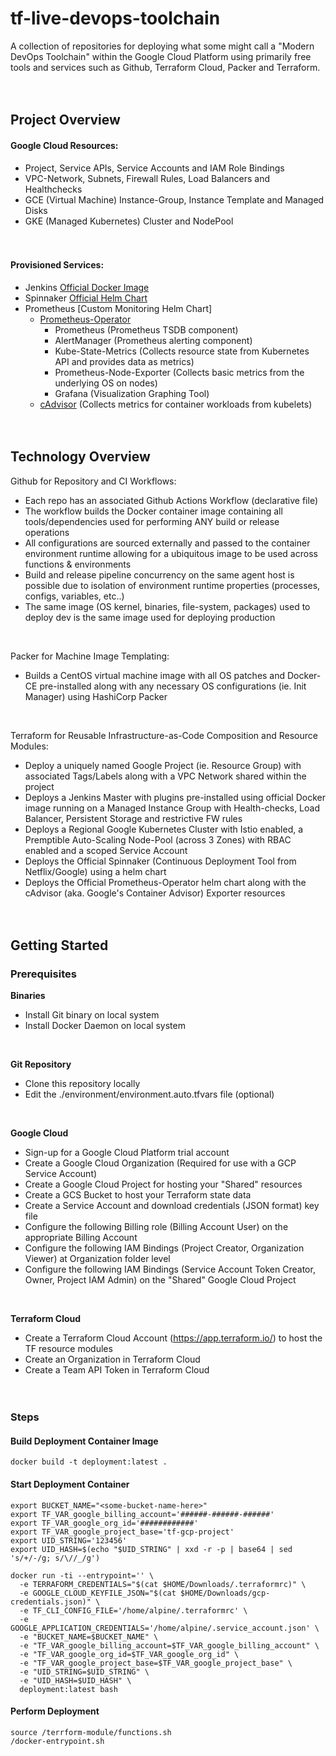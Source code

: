 # tf-live-devops-toolchain<br> 
A collection of repositories for deploying what some might call a "Modern DevOps Toolchain" within the Google Cloud Platform using primarily free tools and services such as Github, Terraform Cloud, Packer and Terraform.
<br><br><br>

## Project Overview 

#### Google Cloud Resources:
* Project, Service APIs, Service Accounts and IAM Role Bindings
* VPC-Network, Subnets, Firewall Rules, Load Balancers and Healthchecks
* GCE (Virtual Machine) Instance-Group, Instance Template and Managed Disks
* GKE (Managed Kubernetes) Cluster and NodePool
<br><br><br>


#### Provisioned Services:
* Jenkins [Official Docker Image](https://github.com/jenkinsci/docker)
* Spinnaker [Official Helm Chart](https://hub.helm.sh/charts/stable/spinnaker)
* Prometheus [Custom Monitoring Helm Chart]
  * [Prometheus-Operator](https://hub.helm.sh/charts/stable/prometheus-operator)
    * Prometheus (Prometheus TSDB component)
    * AlertManager (Prometheus alerting component)
    * Kube-State-Metrics (Collects resource state from Kubernetes API and provides data as metrics)
    * Prometheus-Node-Exporter (Collects basic metrics from the underlying OS on nodes)
    * Grafana (Visualization Graphing Tool)
  * [cAdvisor](https://github.com/google/cadvisor) (Collects metrics for container workloads from kubelets)
<br><br><br>


## Technology Overview
Github for Repository and CI Workflows: 
* Each repo has an associated Github Actions Workflow (declarative file)
* The workflow builds the Docker container image containing all tools/dependencies used for performing ANY build or release operations
* All configurations are sourced externally and passed to the container environment runtime allowing for a ubiquitous image to be used across functions & environments
* Build and release pipeline concurrency on the same agent host is possible due to isolation of environment runtime properties (processes, configs, variables, etc..)
* The same image (OS kernel, binaries, file-system, packages) used to deploy dev is the same image used for deploying production
<br>

Packer for Machine Image Templating:
* Builds a CentOS virtual machine image with all OS patches and Docker-CE pre-installed along with any necessary OS configurations (ie. Init Manager) using HashiCorp Packer
<br>

Terraform for Reusable Infrastructure-as-Code Composition and Resource Modules:
* Deploy a uniquely named Google Project (ie. Resource Group) with associated Tags/Labels along with a VPC Network shared within the project
* Deploys a Jenkins Master with plugins pre-installed using  official Docker image running on a Managed Instance Group with Health-checks, Load Balancer, Persistent Storage and restrictive FW rules
* Deploys a Regional Google Kubernetes Cluster with Istio enabled, a Premptible Auto-Scaling Node-Pool (across 3 Zones) with RBAC enabled and a scoped Service Account
* Deploys the Official Spinnaker (Continuous Deployment Tool from Netflix/Google) using a helm chart
* Deploys the Official Prometheus-Operator helm chart along with the cAdvisor (aka. Google's Container Advisor) Exporter resources
<br><br><br>


## Getting Started

### Prerequisites

**Binaries**
* Install Git binary on local system
* Install Docker Daemon on local system
<br>

**Git Repository**
* Clone this repository locally
* Edit the ./environment/environment.auto.tfvars file (optional)
<br>

**Google Cloud**
* Sign-up for a Google Cloud Platform trial account 
* Create a Google Cloud Organization (Required for use with a GCP Service Account)
* Create a Google Cloud Project for hosting your "Shared" resources
* Create a GCS Bucket to host your Terraform state data
* Create a Service Account and download credentials (JSON format) key file
* Configure the following Billing role (Billing Account User) on the appropriate Billing Account
* Configure the following IAM Bindings (Project Creator, Organization Viewer) at Organization folder level
* Configure the following IAM Bindings (Service Account Token Creator, Owner, Project IAM Admin) on the "Shared" Google Cloud Project
<br>

**Terraform Cloud**
* Create a Terraform Cloud Account (https://app.terraform.io/) to host the TF resource modules
* Create an Organization in Terraform Cloud
* Create a Team API Token in Terraform Cloud
<br><br><br>


### Steps

#### Build Deployment Container Image
```
docker build -t deployment:latest .
```

#### Start Deployment Container
```
export BUCKET_NAME="<some-bucket-name-here>"
export TF_VAR_google_billing_account='######-######-######'
export TF_VAR_google_org_id='############'
export TF_VAR_google_project_base='tf-gcp-project'
export UID_STRING='123456'
export UID_HASH=$(echo "$UID_STRING" | xxd -r -p | base64 | sed 's/+/-/g; s/\//_/g')

docker run -ti --entrypoint='' \
  -e TERRAFORM_CREDENTIALS="$(cat $HOME/Downloads/.terraformrc)" \
  -e GOOGLE_CLOUD_KEYFILE_JSON="$(cat $HOME/Downloads/gcp-credentials.json)" \
  -e TF_CLI_CONFIG_FILE='/home/alpine/.terraformrc' \
  -e GOOGLE_APPLICATION_CREDENTIALS='/home/alpine/.service_account.json' \
  -e "BUCKET_NAME=$BUCKET_NAME" \
  -e "TF_VAR_google_billing_account=$TF_VAR_google_billing_account" \
  -e "TF_VAR_google_org_id=$TF_VAR_google_org_id" \
  -e "TF_VAR_google_project_base=$TF_VAR_google_project_base" \
  -e "UID_STRING=$UID_STRING" \
  -e "UID_HASH=$UID_HASH" \
  deployment:latest bash
```

#### Perform Deployment
```
source /terrform-module/functions.sh
/docker-entrypoint.sh
```